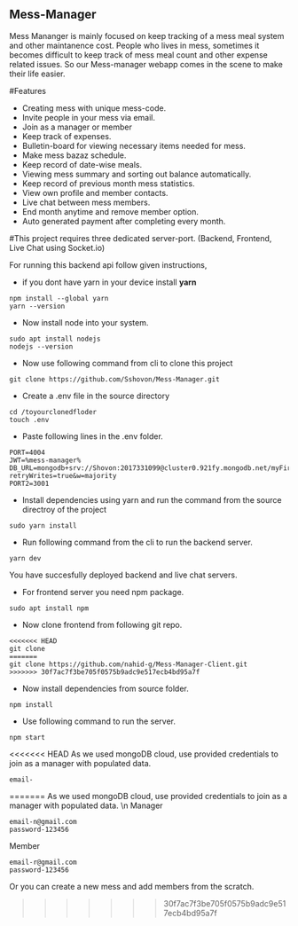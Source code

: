 ## Mess-Manager
Mess Mananger is mainly focused on keep tracking of a mess meal system and other maintanence cost. People who lives in mess, sometimes it becomes difficult to keep track of mess meal count and other expense related issues. So our Mess-manager webapp comes in the scene to make their life easier.

#Features
  * Creating mess with unique mess-code.
  * Invite people in your mess via email.
  * Join as a manager or member
  * Keep track of expenses.
  * Bulletin-board for viewing necessary items needed for mess.
  * Make mess bazaz schedule.
  * Keep record of date-wise meals.
  * Viewing mess summary and sorting out balance automatically.
  * Keep record of previous month mess statistics.
  * View own profile and member contacts.
  * Live chat between mess members.
  * End month anytime and remove member option.
  * Auto generated payment after completing every month.
 
#This project requires three dedicated server-port. (Backend, Frontend, Live Chat using Socket.io) 
 
For running this backend api follow given instructions,
* if you dont have yarn in your device install __yarn__ 
```
npm install --global yarn
yarn --version
```
* Now install node into your system.
```
sudo apt install nodejs 
nodejs --version
```
* Now use following command from cli to clone this project
```
git clone https://github.com/Sshovon/Mess-Manager.git
```
* Create a .env file in the source directory
```
cd /toyourclonedfloder
touch .env
```
* Paste following lines in the .env folder.
```
PORT=4004
JWT=%mess-manager%
DB_URL=mongodb+srv://Shovon:2017331099@cluster0.921fy.mongodb.net/myFirstDatabase?retryWrites=true&w=majority
PORT2=3001
```
* Install dependencies using yarn and run the command from the source directroy of the project
```
sudo yarn install
```
* Run following command from the cli to run the backend server.
```
yarn dev
```
You have succesfully deployed backend and live chat servers.

* For frontend server you need npm package.
```
sudo apt install npm
```
* Now clone frontend from following git repo.
```
<<<<<<< HEAD
git clone 
=======
git clone https://github.com/nahid-g/Mess-Manager-Client.git
>>>>>>> 30f7ac7f3be705f0575b9adc9e517ecb4bd95a7f
```

* Now install dependencies from source folder.
```
npm install

```
* Use following command to run the server.
```
npm start
```

<<<<<<< HEAD
As we used mongoDB cloud, use provided credentials to join as a manager with populated data.
```
email- 
```
=======
As we used mongoDB cloud, use provided credentials to join as a manager with populated data. \n
Manager
```
email-n@gmail.com
password-123456
```
Member
```
email-r@gmail.com
password-123456
```

Or you can  create a new mess and add members from the scratch.
>>>>>>> 30f7ac7f3be705f0575b9adc9e517ecb4bd95a7f
